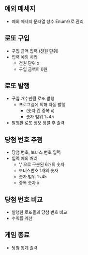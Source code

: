 ## 예외 메세지
- 예외 메세지 문자열 상수 Enum으로 관리

## 로또 구입
- 구입 금액 입력 (천원 단위)
- 입력 예외 처리 
  - 천원 단위 x 
  - 구입 금액이 0원

## 로또 발행
- 구입 개수만큼 로또 발행
  - 프로그램에 의해 자동 발행 
    - (숫자 간 중복 x)
    - 숫자 범위 1~45
- 발행한 로또 정보 정렬 후 출력

## 당첨 번호 추첨
- 당첨 번호, 보너스 번호 입력
- 입력 예외 처리
  - ',' 으로 구분된 6개의 숫자
  - 보너스번호 1개의 숫자
  - 숫자 범위 1~45
  - 중복 숫자 x

## 당첨 번호 비교
- 발행한 로또들과 당첨 번호 비교
- 수익률 계산

## 게임 종료
- 당첨 통계 출력